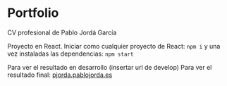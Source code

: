 # Portfolio

CV profesional de Pablo Jordá García

Proyecto en React. Iniciar como cualquier proyecto de React: 
`npm i` y una vez instaladas las dependencias: `npm start`

Para ver el resultado en desarrollo (insertar url de develop)
Para ver el resultado final: [pjorda.pablojorda.es](http://pjorda.pablojorda.es/)
